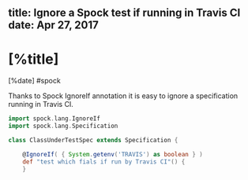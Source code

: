 title: Ignore a Spock test if running in Travis CI
date: Apr 27, 2017
---

# [%title]

[%date] #spock

Thanks to Spock IgnoreIf annotation it is easy to ignore a specification running in Travis CI.

```groovy
import spock.lang.IgnoreIf
import spock.lang.Specification

class ClassUnderTestSpec extends Specification {

    @IgnoreIf( { System.getenv('TRAVIS') as boolean } )
    def "test which fials if run by Travis CI"() {
    }
```